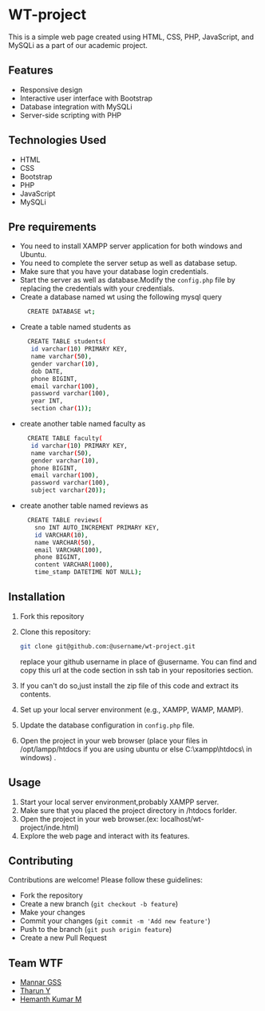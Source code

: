 # WT-project

This is a simple web page created using HTML, CSS, PHP, JavaScript, and MySQLi as a part of our academic project.

## Features

- Responsive design
- Interactive user interface with Bootstrap
- Database integration with MySQLi
- Server-side scripting with PHP

## Technologies Used

- HTML
- CSS
- Bootstrap
- PHP
- JavaScript
- MySQLi
## Pre requirements

- You need to install XAMPP server application for both windows and Ubuntu.
- You need to complete the server setup as well as database setup.
- Make sure that you have your database login credentials.
- Start the server as well as database.Modify the `config.php` file by replacing the credentials with your credentials.
- Create a database named wt using the following mysql query
  ```bash
    CREATE DATABASE wt;
  ```
- Create a table named students as
  ```bash
    CREATE TABLE students(
     id varchar(10) PRIMARY KEY,
     name varchar(50),
     gender varchar(10),
     dob DATE,
     phone BIGINT,
     email varchar(100),
     password varchar(100),
     year INT,
     section char(1));
  ```
- create another table named faculty as
  ```bash
    CREATE TABLE faculty(
     id varchar(10) PRIMARY KEY,
     name varchar(50),
     gender varchar(10),
     phone BIGINT,
     email varchar(100),
     password varchar(100),
     subject varchar(20));
  ```
- create another table named reviews as
  ```bash
    CREATE TABLE reviews(
      sno INT AUTO_INCREMENT PRIMARY KEY,
      id VARCHAR(10),
      name VARCHAR(50),
      email VARCHAR(100),
      phone BIGINT,
      content VARCHAR(1000),
      time_stamp DATETIME NOT NULL);
  ``` 
## Installation

1.  Fork this repository
2.  Clone this repository:

    ```bash
    git clone git@github.com:@username/wt-project.git
    ```
    replace your github username in place of @username.
    You can find and copy this url at the code section in ssh tab in your repositories section.
3. If you can't do so,just install the zip file of this code and extract its contents.
4. Set up your local server environment (e.g., XAMPP, WAMP, MAMP).
   
5. Update the database configuration in `config.php` file.

6. Open the project in your web browser (place your files in /opt/lampp/htdocs if you are using ubuntu or else C:\\xampp\htdocs\ in windows) .

## Usage

1. Start your local server environment,probably XAMPP server.
2. Make sure that you placed the project directory in /htdocs forlder.
3. Open the project in your web browser.(ex: localhost/wt-project/inde.html)
4. Explore the web page and interact with its features.

## Contributing

Contributions are welcome! Please follow these guidelines:

- Fork the repository
- Create a new branch (`git checkout -b feature`)
- Make your changes
- Commit your changes (`git commit -m 'Add new feature'`)
- Push to the branch (`git push origin feature`)
- Create a new Pull Request

## Team WTF

- [Mannar GSS](https://github.com/mannar-165)
- [Tharun Y](https://github.com/TharunYetti)
- [Hemanth Kumar M](https://github.com/ihemanthm)
